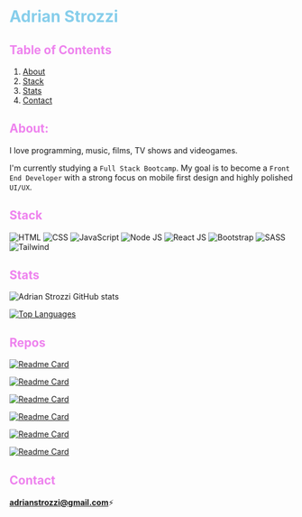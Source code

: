 # <span style="color:skyblue">Adrian Strozzi</span>

## <span style="color:violet">Table of Contents</span>
  
1. [About](#About)
2. [Stack](#Stack)
3. [Stats](#Stats)
4. [Contact](#Contact)

## <span style="color:violet">About:</span>

I love programming, music, films, TV shows and videogames.

I'm currently studying a `Full Stack Bootcamp`. My goal is to become a `Front End Developer` with a strong focus on mobile first design and highly polished `UI/UX`.

## <span style="color:violet">Stack</span>

![HTML](https://img.shields.io/badge/-HTML-e34f26?logo=html5&logoColor=fff)
![CSS](https://img.shields.io/badge/-CSS-1572B6?logo=css3&logoColor=fff)
![JavaScript](https://img.shields.io/badge/-JavaScript-F7DF1E?logo=javascript&logoColor=fff)
![Node JS](https://img.shields.io/badge/-NodeJS-339933?logo=node.js&logoColor=fff)
![React JS](https://img.shields.io/badge/-ReactJS-61DAFB?logo=react&logoColor=fff)
![Bootstrap](https://img.shields.io/badge/-Bootstrap-7952B3?logo=react&logoColor=fff)
![SASS](https://img.shields.io/badge/-SASS-CC6699?logo=sass&logoColor=fff)
![Tailwind](https://img.shields.io/badge/-TAILWIND-06B6D4?logo=tailwindcss&logoColor=fff)

## <span style="color:violet">Stats</span>

![Adrian Strozzi GitHub stats](https://github-readme-stats.vercel.app/api?username=adrianstrozzi&show_icons=true&theme=radical)

[![Top Languages](https://github-readme-stats.vercel.app/api/top-langs/?username=adrianstrozzi&layout=compact)](https://github.com/anuraghazra/github-readme-stats)

## <span style="color:violet">Repos</span>

[![Readme Card](https://github-readme-stats.vercel.app/api/pin/?username=adrianstrozzi&repo=Tec09GoodReadmeGenerator)](https://github.com/adrianstrozzi/Tec09GoodReadmeGenerator)

[![Readme Card](https://github-readme-stats.vercel.app/api/pin/?username=KuiiMaldonado&repo=co2-calculator)](https://github.com/KuiiMaldonado/co2-calculator)

[![Readme Card](https://github-readme-stats.vercel.app/api/pin/?username=adrianstrozzi&repo=Tec06WeatherDashboard)](https://github.com/adrianstrozzi/Tec06WeatherDashboard)

[![Readme Card](https://github-readme-stats.vercel.app/api/pin/?username=adrianstrozzi&repo=Tec04CodeQuiz)](https://github.com/adrianstrozzi/Tec04CodeQuiz)

[![Readme Card](https://github-readme-stats.vercel.app/api/pin/?username=adrianstrozzi&repo=Tec02Portfolio)](https://github.com/adrianstrozzi/Tec02Portfolio)

[![Readme Card](https://github-readme-stats.vercel.app/api/pin/?username=adrianstrozzi&repo=food-shop-react)](https://github.com/adrianstrozzi/food-shop-react)

## <span style="color:violet">Contact</span>

**adrianstrozzi@gmail.com**:zap:
